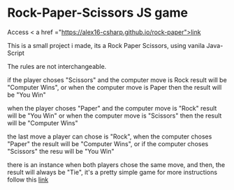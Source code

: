 # Rock-Paper-Scissors JS game

Access < a href ="https://alex16-csharp.github.io/rock-paper">link</a>

This is a small project i made, its a Rock Paper Scissors, using vanila Java-Script

The rules are not interchangeable.

if the player choses "Scissors" and the computer move  is Rock result will be "Computer Wins",
or when the computer move is Paper then the result will be "You Win"
                
when the player choses "Paper" and the computer move is "Rock" result will be "You Win"
or when the computer move is "Scissors" then the result will be "Computer Wins"

the last move a player can chose is "Rock", when the computer choses "Paper" the result will be "Computer Wins",
or if the computer choses "Scissors" the resu will be "You Win"

there is an instance when both players chose the same move, and then, the result will always be "Tie", it's a pretty simple game for more instructions follow this <a href="https://en.wikipedia.org/wiki/Rock_paper_scissors">link</a>
                    
